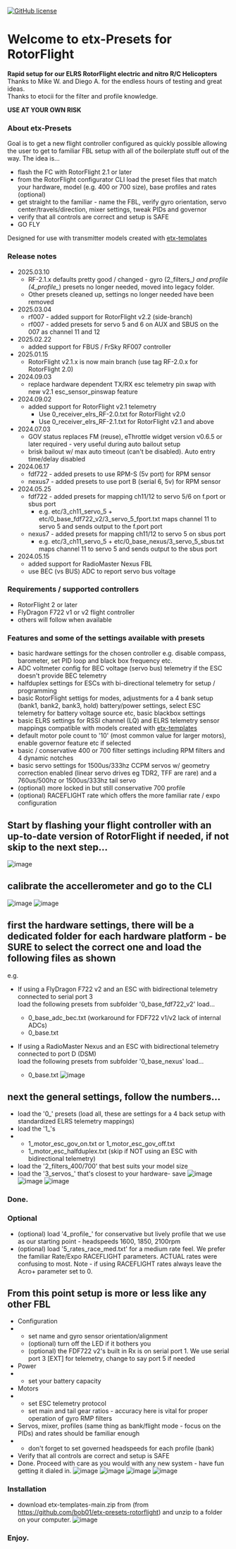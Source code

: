 [![GitHub license](https://img.shields.io/github/license/bob01/etxwidgets)](https://github.com/bob01/etxwidgets/main/LICENSE)


# Welcome to etx-Presets for RotorFlight
**Rapid setup for our ELRS RotorFlight electric and nitro R/C Helicopters**<br>Thanks to Mike W. and Diego A. for the endless hours of testing and great ideas.<br>Thanks to etocii for the filter and profile knowledge.

**USE AT YOUR OWN RISK**


### About etx-Presets
Goal is to get a new flight controller configured as quickly possible allowing the user to get to familiar FBL setup with all of the boilerplate stuff out of the way.
The idea is...
- flash the FC with RotorFlight 2.1 or later
- from the RotorFlight configurator CLI load the preset files that match your hardware, model (e.g. 400 or 700 size), base profiles and rates (optional)
- get straight to the familiar - name the FBL, verify gyro orientation, servo center/travels/direction, mixer settings, tweak PIDs and governor
- verify that all controls are correct and setup is SAFE
- GO FLY

Designed for use with transmitter models created with [etx-templates](https://github.com/bob01/etx-templates)

### Release notes
- 2025.03.10
  - RF-2.1.x defaults pretty good / changed - gyro (2_filters_*) and profile (4_profile_*) presets no longer needed, moved into legacy folder.
  - Other presets cleaned up, settings no longer needed have been removed
- 2025.03.04
  - rf007 - added support for RotorFlight v2.2 (side-branch)
  - rf007 - added presets for servo 5 and 6 on AUX and SBUS on the 007 as channel 11 and 12
- 2025.02.22
  - added support for FBUS / FrSky RF007 controller
- 2025.01.15
  - RotorFlight v2.1.x is now main branch (use tag RF-2.0.x for RotorFlight 2.0)
- 2024.09.03
  - replace hardware dependent TX/RX esc telemetry pin swap with new v2.1 esc_sensor_pinswap feature
- 2024.09.02
  - added support for RotorFlight v2.1 telemetry
    - Use 0_receiver_elrs_RF-2.0.txt for RotorFlight v2.0
    - Use 0_receiver_elrs_RF-2.1.txt for RotorFlight v2.1 and above
- 2024.07.03
  - GOV status replaces FM (reuse), eThrottle widget version v0.6.5 or later required - very useful during auto bailout setup
  - brisk bailout w/ max auto timeout (can't be disabled). Auto entry time/delay disabled
- 2024.06.17
  - fdf722 - added presets to use RPM-S (5v port) for RPM sensor
  - nexus7 - added presets to use port B (serial 6, 5v) for RPM sensor
- 2024.05.25
  - fdf722 - added presets for mapping ch11/12 to servo 5/6 on f.port or sbus port
    - e.g. etc/3_ch11_servo_5 + etc/0_base_fdf722_v2/3_servo_5_fport.txt maps channel 11 to servo 5 and sends output to the f.port port
  - nexus7 - added presets for mapping ch11/12 to servo 5 on sbus port
    - e.g. etc/3_ch11_servo_5 + etc/0_base_nexus/3_servo_5_sbus.txt maps channel 11 to servo 5 and sends output to the sbus port
- 2024.05.15
  - added support for RadioMaster Nexus FBL
  - use BEC (vs BUS) ADC to report servo bus voltage


### Requirements / supported controllers
- RotorFlight 2 or later
- FlyDragon F722 v1 or v2 flight controller
- others will follow when available


### Features and some of the settings available with presets
- basic hardware settings for the chosen controller e.g. disable compass, barometer, set PID loop and black box frequency etc.
- ADC voltmeter config for BEC voltage (servo bus) telemetry if the ESC doesn't provide BEC telemetry
- halfduplex settings for ESCs with bi-directional telemetry for setup / programming
- basic RotorFlight settigs for modes, adjustments for a 4 bank setup (bank1, bank2, bank3, hold) battery/power settings, select ESC telemetry for battery voltage source etc, basic blackbox settings
- basic ELRS settings for RSSI channel (LQ) and ELRS telemetry sensor mappings compatible with models created with [etx-templates](https://github.com/bob01/etx-templates)
- default motor pole count to '10' (most common value for larger motors), enable governor feature etc if selected
- basic / conservative 400 or 700 filter settings including RPM filters and 4 dynamic notches
- basic servo settings for 1500us/333hz CCPM servos w/ geometry correction enabled (linear servo drives eg TDR2, TFF are rare) and a 760us/500hz or 1500us/333hz tail servo
- (optional) more locked in but still conservative 700 profile
- (optional) RACEFLIGHT rate which offers the more familiar rate / expo configuration


## Start by flashing your flight controller with an up-to-date version of RotorFlight if needed, if not skip to the next step...
![image](https://github.com/bob01/etx-presets-rotorflight/assets/4014433/48a03bde-bea6-47b2-8de5-ace766503f2f)


## calibrate the accellerometer and go to the CLI
![image](https://github.com/bob01/etx-presets-rotorflight/assets/4014433/0af0df2c-4f9f-470c-bc9c-f76dc089f127)
![image](https://github.com/bob01/etx-presets-rotorflight/assets/4014433/0d1e033d-d069-4d88-8f65-b9376efe48a9)


## first the hardware settings, there will be a dedicated folder for each hardware platform - be SURE to select the correct one and load the following files as shown
e.g.<br>
- If using a FlyDragon F722 v2 and an ESC with bidirectional telemetry connected to serial port 3<br>
load the following presets from subfolder '0_base_fdf722_v2' load...
  - 0_base_adc_bec.txt (workaround for FDF722 v1/v2 lack of internal ADCs)
  - 0_base.txt

- If using a RadioMaster Nexus and an ESC with bidirectional telemetry connected to port D (DSM)<br>
load the following presets from subfolder '0_base_nexus' load...
  - 0_base.txt
![image](https://github.com/bob01/etx-presets-rotorflight/assets/4014433/2a297f50-037d-4f38-9239-14e9c165337a)


## next the general settings, follow the numbers...

- load the '0_' presets (load all, these are settings for a 4 back setup with standardized ELRS telemetry mappings)
- load the '1_'s
- - 1_motor_esc_gov_on.txt or 1_motor_esc_gov_off.txt
  - 1_motor_esc_halfduplex.txt (skip if NOT using an ESC with bidirectional telemetry)
- load the '2_filters_400/700' that best suits your model size
- load the '3_servos_' that's closest to your hardware- save
![image](https://github.com/bob01/etx-presets-rotorflight/assets/4014433/8e93d0f8-2a16-4cc3-b7f8-a7dd3c87537a)
![image](https://github.com/bob01/etx-presets-rotorflight/assets/4014433/afc8737a-1413-48ae-a0eb-4daa3916daa3)
![image](https://github.com/bob01/etx-presets-rotorflight/assets/4014433/2e7da4a3-c10e-46b4-b7eb-9dbc273b8e45)
### Done.

### Optional
- (optional) load '4_profile_' for conservative but lively profile that we use as our starting point - headspeeds 1600, 1850, 2100rpm
- (optional) load '5_rates_race_med.txt' for a medium rate feel. We prefer the familiar Rate/Expo RACEFLIGHT parameters. ACTUAL rates were confusing to most. Note - if using RACEFLIGHT rates always leave the Acro+ parameter set to 0.


## From this point setup is more or less like any other FBL
- Configuration
- - set name and gyro sensor orientation/alignment
  - (optional) turn off the LED if it bothers you
  - (optional) the FDF722 v2's built in Rx is on serial port 1. We use serial port 3 [EXT] for telemetry, change to say port 5 if needed
- Power
- - set your battery capacity
- Motors
- - set ESC telemetry protocol
  - set main and tail gear ratios - accuracy here is vital for proper operation of gyro RMP filters
- Servos, mixer, profiles (same thing as bank/flight mode - focus on the PIDs) and rates should be familiar enough
- - don't forget to set governed headspeeds for each profile (bank)
- Verify that all controls are correct and setup is SAFE
- Done. Proceed with care as you would with any new system - have fun getting it dialed in.
![image](https://github.com/bob01/etx-presets-rotorflight/assets/4014433/6595cc5d-fa7b-4f54-9015-388bf9acf540)
![image](https://github.com/bob01/etx-presets-rotorflight/assets/4014433/09f1e78b-9702-4d8e-a157-3ddf82a3097b)
![image](https://github.com/bob01/etx-presets-rotorflight/assets/4014433/d53fa2f5-0c31-4ce0-8bec-c352fd0483c4)
![image](https://github.com/bob01/etx-presets-rotorflight/assets/4014433/72680d80-dc22-4aeb-bc4f-72bdb86c508a)


### Installation
- download etx-templates-main.zip from (from https://github.com/bob01/etx-presets-rotorflight) and unzip to a folder on your computer.
![image](https://github.com/bob01/etx-presets-rotorflight/assets/4014433/f25d3a92-deb3-4a5b-ad0a-57469f10c79a)


### Enjoy.
